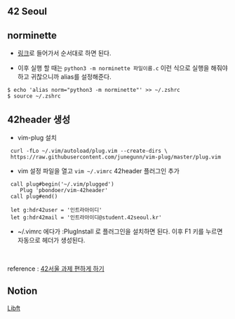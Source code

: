## 42 Seoul



## norminette
- [링크](https://github.com/42School/norminette)로 들어가서 순서대로 하면 된다.

- 이후 실행 할 때는 `python3 -m norminette 파일이름.c` 이런 식으로 실행을 해줘야 하고 귀찮으니까 alias를 설정해준다.
```
$ echo 'alias norm="python3 -m norminette"' >> ~/.zshrc
$ source ~/.zshrc
```

## 42header 생성
- vim-plug 설치
```
 curl -fLo ~/.vim/autoload/plug.vim --create-dirs \
 https://raw.githubusercontent.com/junegunn/vim-plug/master/plug.vim
```

- vim 설정 파일을 열고 `vim ~/.vimrc` 42header 플러그인 추가
```
 call plug#begin('~/.vim/plugged')
    Plug 'pbondoer/vim-42header'
 call plug#end()
 
 let g:hdr42user = '인트라아이디'
 let g:hdr42mail = '인트라아이디@student.42seoul.kr'
```

- ~/.vimrc 에다가 :PlugInstall 로 플러그인을 설치하면 된다. 이후 F1 키를 누르면 자동으로 헤더가 생성된다.

<br>

reference : [42서울 과제 편하게 하기](https://velog.io/@seomoon/42-%EC%9C%88%EB%8F%84%EC%9A%B010-wsl2%EC%97%90%EC%84%9C-42%EC%84%9C%EC%9A%B8-%EA%B3%BC%EC%A0%9C-%ED%8E%B8%ED%95%98%EA%B2%8C-%ED%95%98%EA%B8%B0norm-42%ED%97%A4%EB%8D%94-git-config-%EB%93%B1)


## Notion
[Libft](https://www.notion.so/libft-50785566cd7948baa14e7d435cbd1ab1)